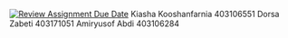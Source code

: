 [![Review Assignment Due Date](https://classroom.github.com/assets/deadline-readme-button-22041afd0340ce965d47ae6ef1cefeee28c7c493a6346c4f15d667ab976d596c.svg)](https://classroom.github.com/a/iDQJgb-p)
Kiasha       Kooshanfarnia    403106551
Dorsa        Zabeti           403171051
Amiryusof    Abdi             403106284
